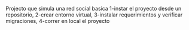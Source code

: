 Projecto que simula una red social basica
1-instar el proyecto desde un repositorio,
2-crear entorno virtual,
3-instalar requerimientos y verificar migraciones,
4-correr en local el proyecto
